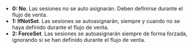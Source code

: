 - **0: No**. Las sesiones no se auto asignarán. Deben definirse durante el flujo de venta.
- **1: IfNotSet**. Las sesiones se autoasignarán, siempre y cuando no se haya definido durante el flujo de venta.
- **2: ForceSet**. Las sesiones se autoasignarán siempre de forma forzada, ignorando si se han definido durante el flujo de venta.